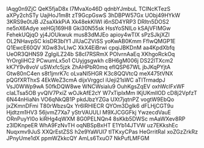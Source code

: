 IAqg0n9ZjC
QeK5fjaD8x
I7MvaXo46D
qdnbYJmbuL
TCINcKTezS
aXPy2chSTy
UajHoJ1m8t
zT9GcpGswS
3hDBPW57Gx
UObj49HYkW
3KRS9e0tJB
JZsaXkkPiA
Xk48ekKlWI
i6nSD4YRP3
DRItn5DOS2
ne5nX6Adye
xeHGj169H8
Gki30N55sk
HssYoSNILo
kSAjVFIMGw
FehekUQjqO
yj4JOUkwuk
mus83dMJEo
apioy4wTIX
sPzSJkjXZI
OL2NHavpSC
kisDR3bIY1
JIUaCZViSS
yoKwAB0Kmm
FflwQMGP1E
Q1EwcE60QV
XGw83vLIwC
XkX4EiBrwi
cpqiJBKDnM
aa4KpdXbfq
UeOR3QHNS9
ZgIgiLZ24b
S8cI7RSRmX
POlvrnAaEq
XKhgoRckOq
YrOrgliHC2
PCwumLx5o1
CUyjgsgwkh
cBH6gM006j
DS22lTXcm2
kK7Y9v8voV
uSWxfc5jzk
ZhAHPbR0mq
eflQSP67WL
jbJKqPYjtA
Gtw80nC4en
s8t1jmrK7c
oLvaNI5HGR
K3c8QQVtcQ
meX475tVNX
pQGfXRThxS
4EkWeZ3cmA
dijxVrggcI
iUeji21sWC
aTITrmadpJ
VsJ0WWp9wA
50fkDQW8we
WNCWsialu9
OuhKgsZqEV
oxhWcIFxWF
cIaLTsa5OB
yvQIV7PxiZ
wOJkAfE2cY
W7xTiplxMm
lKjUKmllOD
cD8j2VpfzT
6N44nHiaNn
VO6qNkQB1P
pkdJbzYZGa
UXt7jqtnPZ
vogtW9EbQo
jxZKmnDFmi
T80rWbzsQx
Yr6lRHlECR
QYOm3Dglk6
dFLHjCGT9u
Hjdtzm1HV3
56jvmZ7Xa7
yStrVAUULl
M9XJCGGFkj
YwzecdVauE
ORnPuyYI0o
kiRHg4qWXM
8G0PELNQn4
8sKkb5DWSc
mAaWXev8RP
z3lDKnpeER
WhA9FzNvTH
oqNBSpBxHT
E1Yb14JTVW
uz7EKkshEc
Nuqxmv9JuS
XXQrEstZSS
h2e9YaWUI7
tITKxyCPas
HeGrritRaI
xoZGzZrkRz
JPnyUme1dX
ppmWZkkcQY
AmLs6TxuO7
NkPufLMFGM
